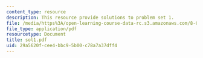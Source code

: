 ```yaml
---
content_type: resource
description: This resource provide solutions to problem set 1.
file: /media/https%3A/open-learning-course-data-rc.s3.amazonaws.com/8-01x-physics-i-classical-mechanics-with-an-experimental-focus-fall-2002/29a5620fcee4bbc95b00c78a7a37dff4_sol1.pdf
file_type: application/pdf
resourcetype: Document
title: sol1.pdf
uid: 29a5620f-cee4-bbc9-5b00-c78a7a37dff4
---
```

